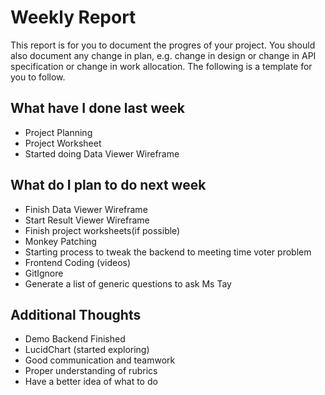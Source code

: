 # Weekly Report

This report is for you to document the progres of your project. You should also document any change in plan, e.g. change in design or change in API specification or change in work allocation. The following is a template for you to follow.

## What have I done last week

-   Project Planning
-   Project Worksheet
-   Started doing Data Viewer Wireframe

## What do I plan to do next week

-   Finish Data Viewer Wireframe
-   Start Result Viewer Wireframe
-   Finish project worksheets(if possible)
-   Monkey Patching 
-   Starting process to tweak the backend to meeting time voter problem
-   Frontend Coding (videos)
-   GitIgnore
-   Generate a list of generic questions to ask Ms Tay

## Additional Thoughts

-  Demo Backend Finished
-  LucidChart (started exploring)
-  Good communication and teamwork
-  Proper understanding of rubrics
-  Have a better idea of what to do 

